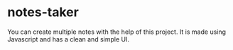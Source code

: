 # notes-taker

You can create multiple notes with the help of this project. 
It is made using Javascript and has a clean and simple UI.
